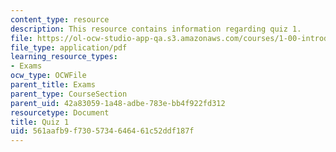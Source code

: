 ```yaml
---
content_type: resource
description: This resource contains information regarding quiz 1.
file: https://ol-ocw-studio-app-qa.s3.amazonaws.com/courses/1-00-introduction-to-computers-and-engineering-problem-solving-spring-2012/561aafb9f7305734646461c52ddf187f_MIT1_00S12_Quiz1_S10.pdf
file_type: application/pdf
learning_resource_types:
- Exams
ocw_type: OCWFile
parent_title: Exams
parent_type: CourseSection
parent_uid: 42a83059-1a48-adbe-783e-bb4f922fd312
resourcetype: Document
title: Quiz 1
uid: 561aafb9-f730-5734-6464-61c52ddf187f
---
```


